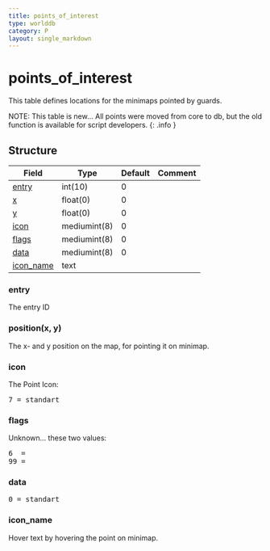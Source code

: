 ```yaml
---
title: points_of_interest
type: worlddb
category: P
layout: single_markdown
---
```


# points_of_interest
This table defines locations for the minimaps pointed by guards.

NOTE: This table is new... All points were moved from core to db, but the old function is available for script developers.
{: .info }

## Structure

Field                                                                                   | Type         | Default | Comment
--------------------------------------------------------------------------------------- | ------------ | ------- | -------
[entry](#entry)            | int(10)      | 0       |        
[x](#position.28x.2C_y.29) | float(0)     | 0       |        
[y](#position.28x.2C_y.29) | float(0)     | 0       |        
[icon](#icon)              | mediumint(8) | 0       |        
[flags](#flags)            | mediumint(8) | 0       |        
[data](#data)              | mediumint(8) | 0       |        
[icon_name](#icon_name)    | text         |         |        

### entry

The entry ID

### position(x, y)

The x- and y position on the map, for pointing it on minimap.

### icon

The Point Icon:

<pre>
7 = standart
</pre>

### flags

Unknown... these two values:

<pre>
6  = 
99 = 
</pre>

### data

<pre>
0 = standart
</pre>

### icon_name

Hover text by hovering the point on minimap.